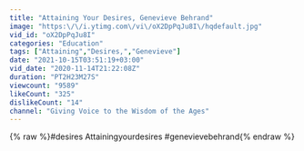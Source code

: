 ```yaml
---
title: "Attaining Your Desires, Genevieve Behrand"
image: "https:\/\/i.ytimg.com\/vi\/oX2DpPqJu8I\/hqdefault.jpg"
vid_id: "oX2DpPqJu8I"
categories: "Education"
tags: ["Attaining","Desires,","Genevieve"]
date: "2021-10-15T03:51:19+03:00"
vid_date: "2020-11-14T21:22:08Z"
duration: "PT2H23M27S"
viewcount: "9589"
likeCount: "325"
dislikeCount: "14"
channel: "Giving Voice to the Wisdom of the Ages"
---
```

{% raw %}#desires  Attainingyourdesires  #genevievebehrand{% endraw %}
